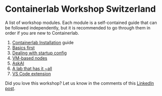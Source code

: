 # Containerlab Workshop Switzerland

A list of workshop modules. Each module is a self-contained guide that can be followed independently, but it is recommended to go through them in order if you are new to Containerlab.

1. [Containerlab Installation](05-install/README.md) guide
2. [Basics first](10-basics/README.md)
3. [Dealing with startup config](15-startup/README.md)
4. [VM-based nodes](20-vm/README.md)
5. [AskAI](30-askai/README.md)
6. [A lab that has it ~all](45-streaming-telemetry/README.md)
7. [VS Code extension](50-clab-vscode-extension/README.md)

Did you love this workshop? Let us know in the comments of this [LinkedIn post](TBD).
